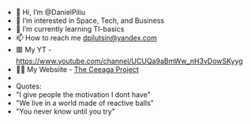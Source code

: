 - 👋 Hi, I’m @DanielPiliu
- 👀 I’m interested in Space, Tech, and Business 
- 🌱 I’m currently learning TI-basics
- 📫 How to reach me dpilutsin@yandex.com
- 🟥 My YT - <a href="https://www.youtube.com/channel/UCUQa9aBmWw_nH3vDowSKyyg" target="_blank">https://www.youtube.com/channel/UCUQa9aBmWw_nH3vDowSKyyg</a>
- 👨‍💻 My Websiite - <a href="http://ceea.ga" target="_blank">The Ceeaga Project</a>
- 
- Quotes:
- "I give people the motivation I dont have"
- "We live in a world made of reactive balls"
- "You never know until you try"
<!---
DanielPiliu/DanielPiliu is a ✨ special ✨ repository because its `README.md` (this file) appears on your GitHub profile.
You can click the Preview link to take a look at your changes.
--->
